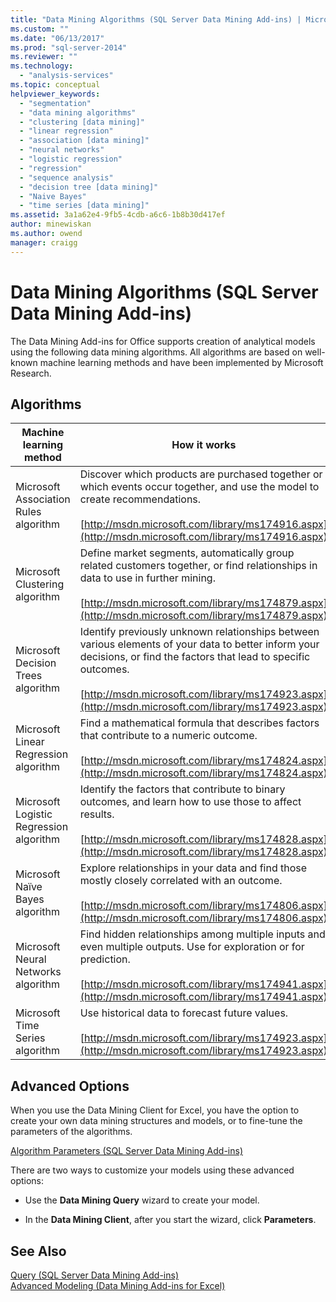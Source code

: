 ```yaml
---
title: "Data Mining Algorithms (SQL Server Data Mining Add-ins) | Microsoft Docs"
ms.custom: ""
ms.date: "06/13/2017"
ms.prod: "sql-server-2014"
ms.reviewer: ""
ms.technology: 
  - "analysis-services"
ms.topic: conceptual
helpviewer_keywords: 
  - "segmentation"
  - "data mining algorithms"
  - "clustering [data mining]"
  - "linear regression"
  - "association [data mining]"
  - "neural networks"
  - "logistic regression"
  - "regression"
  - "sequence analysis"
  - "decision tree [data mining]"
  - "Naive Bayes"
  - "time series [data mining]"
ms.assetid: 3a1a62e4-9fb5-4cdb-a6c6-1b8b30d417ef
author: minewiskan
ms.author: owend
manager: craigg
---
```

# Data Mining Algorithms (SQL Server Data Mining Add-ins)
  The Data Mining Add-ins for Office supports creation of analytical models using the following data mining algorithms. All algorithms are based on well-known machine learning methods and have been implemented by Microsoft Research.  
  
## Algorithms  
  
|Machine learning method|How it works|  
|-----------------------------|------------------|  
|Microsoft Association Rules  algorithm|Discover which products are purchased together or which events occur together, and use the model to create recommendations.<br /><br /> [http://msdn.microsoft.com/library/ms174916.aspx](http://msdn.microsoft.com/library/ms174916.aspx)|  
|Microsoft Clustering algorithm|Define market segments, automatically group related customers together, or find relationships in data to use in further mining.<br /><br /> [http://msdn.microsoft.com/library/ms174879.aspx](http://msdn.microsoft.com/library/ms174879.aspx)|  
|Microsoft Decision Trees algorithm|Identify previously unknown relationships between various elements of your data to better inform your decisions, or find the factors that lead to specific outcomes.<br /><br /> [http://msdn.microsoft.com/library/ms174923.aspx](http://msdn.microsoft.com/library/ms174923.aspx)|  
|Microsoft Linear Regression algorithm|Find a mathematical formula that describes factors that contribute to a numeric outcome.<br /><br /> [http://msdn.microsoft.com/library/ms174824.aspx](http://msdn.microsoft.com/library/ms174824.aspx)|  
|Microsoft Logistic Regression algorithm|Identify the factors that contribute to binary outcomes, and learn how to use those to affect results.<br /><br /> [http://msdn.microsoft.com/library/ms174828.aspx](http://msdn.microsoft.com/library/ms174828.aspx)|  
|Microsoft Naïve Bayes algorithm|Explore relationships in your data and find those mostly closely correlated with an outcome.<br /><br /> [http://msdn.microsoft.com/library/ms174806.aspx](http://msdn.microsoft.com/library/ms174806.aspx)|  
|Microsoft Neural Networks algorithm|Find hidden relationships among multiple inputs and even multiple outputs. Use for exploration or for prediction.<br /><br /> [http://msdn.microsoft.com/library/ms174941.aspx](http://msdn.microsoft.com/library/ms174941.aspx)|  
|Microsoft Time Series algorithm|Use historical data to forecast future values.<br /><br /> [http://msdn.microsoft.com/library/ms174923.aspx](http://msdn.microsoft.com/library/ms174923.aspx)|  
  
## Advanced Options  
 When you use the Data Mining Client for Excel, you have the option to create your own data mining structures and models, or to fine-tune the parameters of the algorithms.  
  
 [Algorithm Parameters &#40;SQL Server Data Mining Add-ins&#41;](algorithm-parameters-sql-server-data-mining-add-ins.md)  
  
 There are two ways to customize your models using these advanced options:  
  
-   Use the **Data Mining Query** wizard to create your model.  
  
-   In the **Data Mining Client**, after you start the wizard, click **Parameters**.  
  
## See Also  
 [Query &#40;SQL Server Data Mining Add-ins&#41;](query-sql-server-data-mining-add-ins.md)   
 [Advanced Modeling &#40;Data Mining Add-ins for Excel&#41;](advanced-modeling-data-mining-add-ins-for-excel.md)  
  
  
